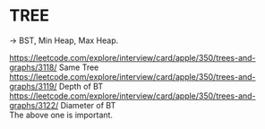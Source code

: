 # TREE

-> BST, Min Heap, Max Heap.

https://leetcode.com/explore/interview/card/apple/350/trees-and-graphs/3118/ Same Tree <br />
https://leetcode.com/explore/interview/card/apple/350/trees-and-graphs/3119/ Depth of BT <br />
https://leetcode.com/explore/interview/card/apple/350/trees-and-graphs/3122/ Diameter of BT <br />
The above one is important.